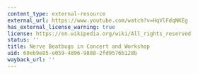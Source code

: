 ```yaml
---
content_type: external-resource
external_url: https://www.youtube.com/watch?v=HqVlFdqNKEg
has_external_license_warning: true
license: https://en.wikipedia.org/wiki/All_rights_reserved
status: ''
title: Nerve Beatbugs in Concert and Workshop
uid: 60eb9e85-e059-4896-9888-2fd9576b128b
wayback_url: ''
---
```

